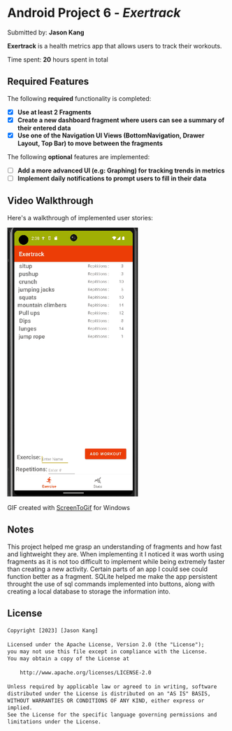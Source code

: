 # Android Project 6 - *Exertrack*

Submitted by: **Jason Kang**

**Exertrack** is a health metrics app that allows users to track their workouts.

Time spent: **20** hours spent in total

## Required Features

The following **required** functionality is completed:

- [x] **Use at least 2 Fragments**
- [x] **Create a new dashboard fragment where users can see a summary of their entered data**
- [x] **Use one of the Navigation UI Views (BottomNavigation, Drawer Layout, Top Bar) to move between the fragments**

The following **optional** features are implemented:

- [ ] **Add a more advanced UI (e.g: Graphing) for tracking trends in metrics**
- [ ] **Implement daily notifications to prompt users to fill in their data**

## Video Walkthrough

Here's a walkthrough of implemented user stories:

![](https://github.com/clearFrost/Exertrack/blob/master/project6gif1.gif)
<!-- Replace this with whatever GIF tool you used! -->
GIF created with 
[ScreenToGif](https://www.screentogif.com/) for Windows

## Notes

This project helped me grasp an understanding of fragments and how fast and lightweight they are. When implementing it I noticed it was worth using fragments as it is not too difficult to implement while being extremely faster than creating a new activity. Certain parts of an app I could see could function better as a fragment. SQLite helped me make the app persistent throught the use of sql commands implemented into buttons, along with creating a local database to storage the information into.
## License

    Copyright [2023] [Jason Kang]

    Licensed under the Apache License, Version 2.0 (the "License");
    you may not use this file except in compliance with the License.
    You may obtain a copy of the License at

        http://www.apache.org/licenses/LICENSE-2.0

    Unless required by applicable law or agreed to in writing, software
    distributed under the License is distributed on an "AS IS" BASIS,
    WITHOUT WARRANTIES OR CONDITIONS OF ANY KIND, either express or implied.
    See the License for the specific language governing permissions and
    limitations under the License.

